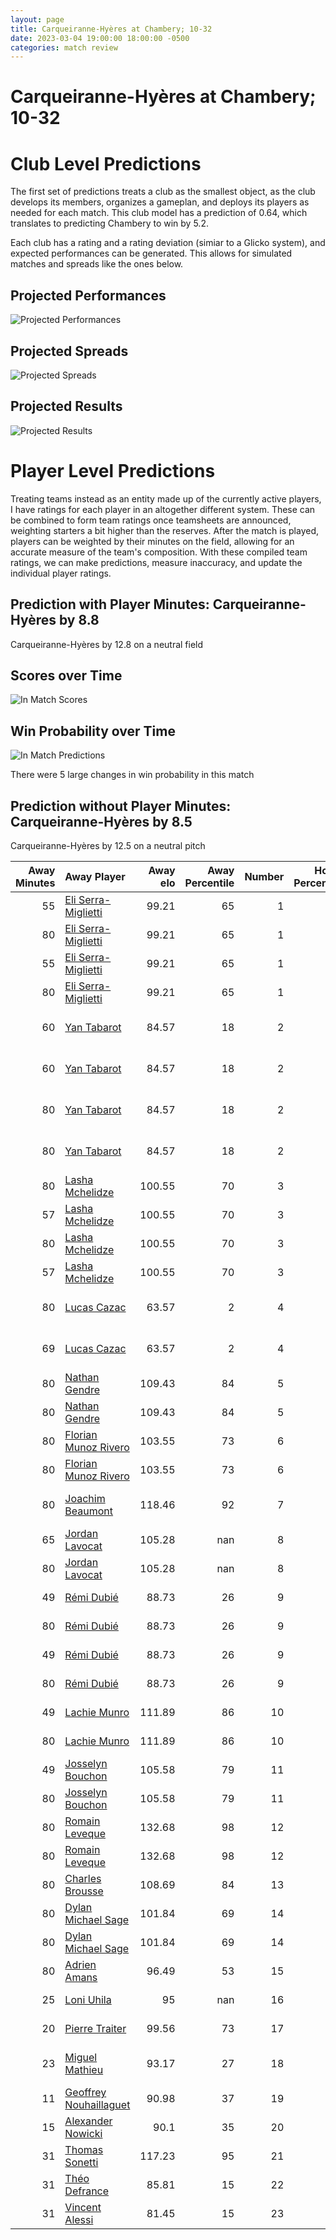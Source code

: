 ```yaml
---  
layout: page  
title: Carqueiranne-Hyères at Chambery; 10-32  
date: 2023-03-04 19:00:00 18:00:00 -0500  
categories: match review  
---
```

# Carqueiranne-Hyères at Chambery; 10-32

# Club Level Predictions


The first set of predictions treats a club as the smallest object, as the club develops its members, organizes a gameplan, and deploys its players as needed for each match. This club model has a prediction of 0.64, which translates to predicting Chambery to win by 5.2.

Each club has a rating and a rating deviation (simiar to a Glicko system), and expected performances can be generated. This allows for simulated matches and spreads like the ones below.
## Projected Performances


![Projected Performances](plots/performances_2023-03-04-Chambery-Carqueiranne-Hyères.png)
## Projected Spreads


![Projected Spreads](plots/spreads_2023-03-04-Chambery-Carqueiranne-Hyères.png)
## Projected Results


![Projected Results](plots/resultbar_2023-03-04-Chambery-Carqueiranne-Hyères.png)
# Player Level Predictions


Treating teams instead as an entity made up of the currently active players, I have ratings for each player in an altogether different system. These can be combined to form team ratings once teamsheets are announced, weighting starters a bit higher than the reserves. After the match is played, players can be weighted by their minutes on the field, allowing for an accurate measure of the team's composition. With these compiled team ratings, we can make predictions, measure inaccuracy, and update the individual player ratings.
## Prediction with Player Minutes: Carqueiranne-Hyères by 8.8


Carqueiranne-Hyères by 12.8 on a neutral field
## Scores over Time


![In Match Scores](plots/recap_scores_2023-03-04-Chambery-Carqueiranne-Hyères.png)
## Win Probability over Time


![In Match Predictions](plots/recap_prob_2023-03-04-Chambery-Carqueiranne-Hyères.png)

There were 5 large changes in win probability in this match
## Prediction without Player Minutes: Carqueiranne-Hyères by 8.5


Carqueiranne-Hyères by 12.5 on a neutral pitch



|   Away Minutes | Away Player                                                                 |   Away elo |   Away Percentile |   Number |   Home Percentile |   Home elo | Home Player                                                                 |   Home Minutes |
|---------------:|:----------------------------------------------------------------------------|-----------:|------------------:|---------:|------------------:|-----------:|:----------------------------------------------------------------------------|---------------:|
|             55 | [Eli Serra-Miglietti](..//playerfiles//EliSerra-Miglietti_cleaned.md)       |      99.21 |                65 |        1 |                51 |      91.81 | [Géraud Clermont](..//playerfiles//GéraudClermont_cleaned.md)               |             66 |
|             80 | [Eli Serra-Miglietti](..//playerfiles//EliSerra-Miglietti_cleaned.md)       |      99.21 |                65 |        1 |                51 |      91.81 | [Géraud Clermont](..//playerfiles//GéraudClermont_cleaned.md)               |             66 |
|             55 | [Eli Serra-Miglietti](..//playerfiles//EliSerra-Miglietti_cleaned.md)       |      99.21 |                65 |        1 |                51 |      91.81 | [Géraud Clermont](..//playerfiles//GéraudClermont_cleaned.md)               |             80 |
|             80 | [Eli Serra-Miglietti](..//playerfiles//EliSerra-Miglietti_cleaned.md)       |      99.21 |                65 |        1 |                51 |      91.81 | [Géraud Clermont](..//playerfiles//GéraudClermont_cleaned.md)               |             80 |
|             60 | [Yan Tabarot](..//playerfiles//YanTabarot_cleaned.md)                       |      84.57 |                18 |        2 |                24 |      87.14 | [Gauthier Brute de Remur](..//playerfiles//GauthierBrutedeRemur_cleaned.md) |             80 |
|             60 | [Yan Tabarot](..//playerfiles//YanTabarot_cleaned.md)                       |      84.57 |                18 |        2 |                24 |      87.14 | [Gauthier Brute de Remur](..//playerfiles//GauthierBrutedeRemur_cleaned.md) |             66 |
|             80 | [Yan Tabarot](..//playerfiles//YanTabarot_cleaned.md)                       |      84.57 |                18 |        2 |                24 |      87.14 | [Gauthier Brute de Remur](..//playerfiles//GauthierBrutedeRemur_cleaned.md) |             66 |
|             80 | [Yan Tabarot](..//playerfiles//YanTabarot_cleaned.md)                       |      84.57 |                18 |        2 |                24 |      87.14 | [Gauthier Brute de Remur](..//playerfiles//GauthierBrutedeRemur_cleaned.md) |             80 |
|             80 | [Lasha Mchelidze](..//playerfiles//LashaMchelidze_cleaned.md)               |     100.55 |                70 |        3 |                54 |      94.02 | [Giorgi Pertaia](..//playerfiles//GiorgiPertaia_cleaned.md)                 |             66 |
|             57 | [Lasha Mchelidze](..//playerfiles//LashaMchelidze_cleaned.md)               |     100.55 |                70 |        3 |                54 |      94.02 | [Giorgi Pertaia](..//playerfiles//GiorgiPertaia_cleaned.md)                 |             66 |
|             80 | [Lasha Mchelidze](..//playerfiles//LashaMchelidze_cleaned.md)               |     100.55 |                70 |        3 |                54 |      94.02 | [Giorgi Pertaia](..//playerfiles//GiorgiPertaia_cleaned.md)                 |             80 |
|             57 | [Lasha Mchelidze](..//playerfiles//LashaMchelidze_cleaned.md)               |     100.55 |                70 |        3 |                54 |      94.02 | [Giorgi Pertaia](..//playerfiles//GiorgiPertaia_cleaned.md)                 |             80 |
|             80 | [Lucas Cazac](..//playerfiles//LucasCazac_cleaned.md)                       |      63.57 |                 2 |        4 |                70 |     102.47 | [Jean-Baptiste Grenod](..//playerfiles//Jean-BaptisteGrenod_cleaned.md)     |             80 |
|             69 | [Lucas Cazac](..//playerfiles//LucasCazac_cleaned.md)                       |      63.57 |                 2 |        4 |                70 |     102.47 | [Jean-Baptiste Grenod](..//playerfiles//Jean-BaptisteGrenod_cleaned.md)     |             80 |
|             80 | [Nathan Gendre](..//playerfiles//NathanGendre_cleaned.md)                   |     109.43 |                84 |        5 |                 4 |      65.44 | [Romain Guyot](..//playerfiles//RomainGuyot_cleaned.md)                     |             80 |
|             80 | [Nathan Gendre](..//playerfiles//NathanGendre_cleaned.md)                   |     109.43 |                84 |        5 |                 4 |      65.44 | [Romain Guyot](..//playerfiles//RomainGuyot_cleaned.md)                     |             58 |
|             80 | [Florian Munoz Rivero](..//playerfiles//FlorianMunozRivero_cleaned.md)      |     103.55 |                73 |        6 |                76 |     103.07 | [Matheo Triki](..//playerfiles//MatheoTriki_cleaned.md)                     |             58 |
|             80 | [Florian Munoz Rivero](..//playerfiles//FlorianMunozRivero_cleaned.md)      |     103.55 |                73 |        6 |                76 |     103.07 | [Matheo Triki](..//playerfiles//MatheoTriki_cleaned.md)                     |             80 |
|             80 | [Joachim Beaumont](..//playerfiles//JoachimBeaumont_cleaned.md)             |     118.46 |                92 |        7 |                42 |      91.98 | [Pierre-Nicolas Dance](..//playerfiles//Pierre-NicolasDance_cleaned.md)     |             80 |
|             65 | [Jordan Lavocat](..//playerfiles//JordanLavocat_cleaned.md)                 |     105.28 |               nan |        8 |                52 |      95.86 | [Thomas Coignat](..//playerfiles//ThomasCoignat_cleaned.md)                 |             80 |
|             80 | [Jordan Lavocat](..//playerfiles//JordanLavocat_cleaned.md)                 |     105.28 |               nan |        8 |                52 |      95.86 | [Thomas Coignat](..//playerfiles//ThomasCoignat_cleaned.md)                 |             80 |
|             49 | [Rémi Dubié](..//playerfiles//RémiDubié_cleaned.md)                         |      88.73 |                26 |        9 |                74 |     103.07 | [Thibault Dufau](..//playerfiles//ThibaultDufau_cleaned.md)                 |             66 |
|             80 | [Rémi Dubié](..//playerfiles//RémiDubié_cleaned.md)                         |      88.73 |                26 |        9 |                74 |     103.07 | [Thibault Dufau](..//playerfiles//ThibaultDufau_cleaned.md)                 |             66 |
|             49 | [Rémi Dubié](..//playerfiles//RémiDubié_cleaned.md)                         |      88.73 |                26 |        9 |                74 |     103.07 | [Thibault Dufau](..//playerfiles//ThibaultDufau_cleaned.md)                 |             80 |
|             80 | [Rémi Dubié](..//playerfiles//RémiDubié_cleaned.md)                         |      88.73 |                26 |        9 |                74 |     103.07 | [Thibault Dufau](..//playerfiles//ThibaultDufau_cleaned.md)                 |             80 |
|             49 | [Lachie Munro](..//playerfiles//LachieMunro_cleaned.md)                     |     111.89 |                86 |       10 |                19 |      84.11 | [Thibault Moreno](..//playerfiles//ThibaultMoreno_cleaned.md)               |             80 |
|             80 | [Lachie Munro](..//playerfiles//LachieMunro_cleaned.md)                     |     111.89 |                86 |       10 |                19 |      84.11 | [Thibault Moreno](..//playerfiles//ThibaultMoreno_cleaned.md)               |             80 |
|             49 | [Josselyn Bouchon](..//playerfiles//JosselynBouchon_cleaned.md)             |     105.58 |                79 |       11 |                89 |     113.4  | [Mosese Mawalu](..//playerfiles//MoseseMawalu_cleaned.md)                   |             80 |
|             80 | [Josselyn Bouchon](..//playerfiles//JosselynBouchon_cleaned.md)             |     105.58 |                79 |       11 |                89 |     113.4  | [Mosese Mawalu](..//playerfiles//MoseseMawalu_cleaned.md)                   |             80 |
|             80 | [Romain Leveque](..//playerfiles//RomainLeveque_cleaned.md)                 |     132.68 |                98 |       12 |                43 |      92.88 | [Bastien Reymond](..//playerfiles//BastienReymond_cleaned.md)               |             80 |
|             80 | [Romain Leveque](..//playerfiles//RomainLeveque_cleaned.md)                 |     132.68 |                98 |       12 |                43 |      92.88 | [Bastien Reymond](..//playerfiles//BastienReymond_cleaned.md)               |             65 |
|             80 | [Charles Brousse](..//playerfiles//CharlesBrousse_cleaned.md)               |     108.69 |                84 |       13 |                64 |      99.82 | [Vereniki Goneva](..//playerfiles//VerenikiGoneva_cleaned.md)               |             80 |
|             80 | [Dylan Michael Sage](..//playerfiles//DylanMichaelSage_cleaned.md)          |     101.84 |                69 |       14 |                58 |      98.08 | [Arthur Nennig](..//playerfiles//ArthurNennig_cleaned.md)                   |             66 |
|             80 | [Dylan Michael Sage](..//playerfiles//DylanMichaelSage_cleaned.md)          |     101.84 |                69 |       14 |                58 |      98.08 | [Arthur Nennig](..//playerfiles//ArthurNennig_cleaned.md)                   |             80 |
|             80 | [Adrien Amans](..//playerfiles//AdrienAmans_cleaned.md)                     |      96.49 |                53 |       15 |                54 |      96.58 | [Thomas Hecquet](..//playerfiles//ThomasHecquet_cleaned.md)                 |             80 |
|             25 | [Loni Uhila](..//playerfiles//LoniUhila_cleaned.md)                         |      95    |               nan |       16 |                43 |      92.91 | [Enzo Segui](..//playerfiles//EnzoSegui_cleaned.md)                         |             14 |
|             20 | [Pierre Traiter](..//playerfiles//PierreTraiter_cleaned.md)                 |      99.56 |                73 |       17 |                26 |      87.24 | [Luka Begic](..//playerfiles//LukaBegic_cleaned.md)                         |             14 |
|             23 | [Miguel Mathieu](..//playerfiles//MiguelMathieu_cleaned.md)                 |      93.17 |                27 |       18 |                61 |      97.87 | [Lautaro Caro Saisi](..//playerfiles//LautaroCaroSaisi_cleaned.md)          |             14 |
|             11 | [Geoffrey Nouhaillaguet](..//playerfiles//GeoffreyNouhaillaguet_cleaned.md) |      90.98 |                37 |       19 |                58 |      97.73 | [Steevy Cerqueira](..//playerfiles//SteevyCerqueira_cleaned.md)             |             22 |
|             15 | [Alexander Nowicki](..//playerfiles//AlexanderNowicki_cleaned.md)           |      90.1  |                35 |       20 |                27 |      87.79 | [Colin Lebian](..//playerfiles//ColinLebian_cleaned.md)                     |             22 |
|             31 | [Thomas Sonetti](..//playerfiles//ThomasSonetti_cleaned.md)                 |     117.23 |                95 |       21 |                30 |      86.2  | [Dylan Nocete](..//playerfiles//DylanNocete_cleaned.md)                     |             14 |
|             31 | [Théo Defrance](..//playerfiles//ThéoDefrance_cleaned.md)                   |      85.81 |                15 |       22 |                29 |      86.78 | [Victor Pisano](..//playerfiles//VictorPisano_cleaned.md)                   |             15 |
|             31 | [Vincent Alessi](..//playerfiles//VincentAlessi_cleaned.md)                 |      81.45 |                15 |       23 |                29 |      84.98 | [Jules Dorrival](..//playerfiles//JulesDorrival_cleaned.md)                 |             14 |

